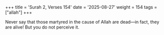+++
title = 'Surah 2, Verses 154'
date = '2025-08-27'
weight = 154
tags = ["allah"]
+++

Never say that those martyred in the cause of Allah are dead—in fact, they are alive! But you do not perceive it.